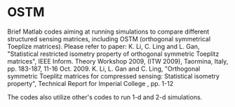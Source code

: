# OSTM
Brief Matlab codes aiming at running simulations to compare different structured sensing matrices, including OSTM (orthogonal symmetrical Toeplize matrices). Please refer to paper: 
K. Li, C. Ling and L. Gan, "Statistical restricted isometry property of orthogonal symmetric Toeplitz matrices", IEEE Inform. Theory Workshop 2009, (ITW 2009), Taormina, Italy, pp. 183-187, 11-16 Oct. 2009.
K. Li, L. Gan and C. Ling, "Orthogonal symmetric Toeplitz matrices for compressed sensing: Statistical isometry property", Technical Report for Imperial College , pp. 1-12

The codes also utilize other's codes to run 1-d and 2-d simulations.
